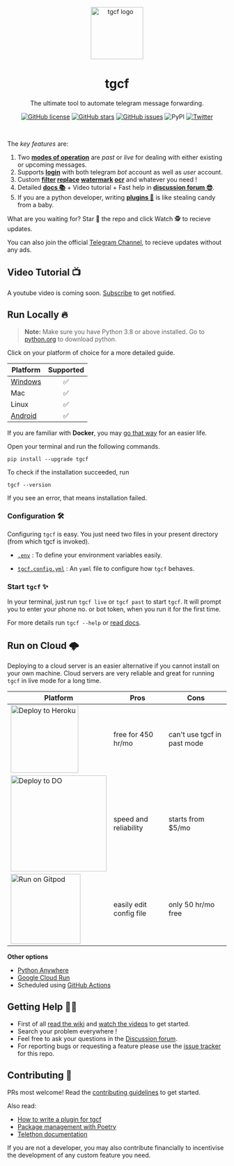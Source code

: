 <!-- markdownlint-disable -->

<p align="center">
<a href = "https://github.com/aahnik/tgcf" > <img src = "https://user-images.githubusercontent.com/66209958/115183360-3fa4d500-a0f9-11eb-9c0f-c5ed03a9ae17.png" alt = "tgcf logo"  width=120> </a>
</p>

<h1 align="center"> tgcf </h1>

<p align="center">
The ultimate tool to automate telegram message forwarding.
</p>

<p align="center"><a href="https://github.com/aahnik/tgcf/blob/main/LICENSE"><img src="https://img.shields.io/github/license/aahnik/tgcf" alt="GitHub license"></a>
<a href="https://github.com/aahnik/tgcf/stargazers"><img src="https://img.shields.io/github/stars/aahnik/tgcf?style=social" alt="GitHub stars"></a>
<a href="https://github.com/aahnik/tgcf/issues"><img src="https://img.shields.io/github/issues/aahnik/tgcf" alt="GitHub issues"></a>
<img src="https://img.shields.io/pypi/v/tgcf" alt="PyPI">
<a href="https://twitter.com/intent/tweet?text=Wow:&amp;url=https%3A%2F%2Fgithub.com%2Faahnik%2Ftgcf"><img src="https://img.shields.io/twitter/url?style=social&amp;url=https%3A%2F%2Fgithub.com%2Faahnik%2Ftgcf" alt="Twitter"></a></p>

<br>

<!-- markdownlint-enable -->

The *key features* are:

1. Two **[modes of operation](https://github.com/aahnik/tgcf/wiki/Past-vs-Live-modes-explained)**
are _past_ or _live_ for dealing with either existing or upcoming messages.
2. Supports **[login](https://github.com/aahnik/tgcf/wiki/Login-with-a-bot-or-user-account)**
with both telegram _bot_ account as well as _user_ account.
3. Custom **[filter](https://github.com/aahnik/tgcf/wiki/How-to-use-filters-%3F)  [replace](https://github.com/aahnik/tgcf/wiki/Text-Replacement-feature-explained)  [watermark](https://github.com/aahnik/tgcf/wiki/How-to-use--watermarking-%3F)  [ocr](https://github.com/aahnik/tgcf/wiki/You-can-do-OCR-!)** and whatever you need !
4. Detailed **[docs 📚](https://github.com/aahnik/tgcf/wiki)** +
Video tutorial + Fast help in **[discussion forum 😎](https://github.com/aahnik/tgcf/discussions)**.
5. If you are a python developer, writing **[plugins 🔌](https://github.com/aahnik/tgcf/wiki/How-to-write-a-plugin-for-tgcf-%3F)**
is like stealing candy from a baby.

What are you waiting for? Star 🌟 the repo and click Watch 🕵 to recieve updates.

You can also join the official [Telegram Channel](https://telegram.me/tg_cf),
to recieve updates without any ads.

<!-- markdownlint-disable -->
## Video Tutorial 📺

A youtube video is coming soon. [Subscribe](https://www.youtube.com/channel/UCcEbN0d8iLTB6ZWBE_IDugg) to get notified.

<!-- markdownlint-enable -->

## Run Locally 🔥

> **Note:** Make sure you have Python 3.8 or above installed.
Go to [python.org](https://python.org) to download python.

Click on your platform of choice for a more detailed guide.

| Platform | Supported |
| -------- | :-------: |
| [Windows](https://github.com/aahnik/tgcf/wiki/Run-tgcf-on-Windows)  |     ✅    |
| Mac      |     ✅     |
| Linux    |     ✅     |
| [Android](https://github.com/aahnik/tgcf/wiki/Run-on-Android-using-Termux)  |     ✅     |

If you are familiar with **Docker**, you may [go that way](https://github.com/aahnik/tgcf/wiki/Install-and-run-using-docker)
for an easier life.

Open your terminal and run the following commands.

```shell
pip install --upgrade tgcf
```

To check if the installation succeeded, run

```shell
tgcf --version
```

If you see an error, that means installation failed.

### Configuration 🛠️

Configuring `tgcf` is easy. You just need two files in your present directory
(from which tgcf is invoked).

- [`.env`](https://github.com/aahnik/tgcf/wiki/Environment-Variables) : To
define your environment variables easily.

- [`tgcf.config.yml`](https://github.com/aahnik/tgcf/wiki/How-to-configure-tgcf-%3F) :
An `yaml` file to configure how `tgcf` behaves.

### Start `tgcf` ✨

In your terminal, just run `tgcf live` or `tgcf past` to start `tgcf`.
It will prompt you to enter your phone no. or bot token, when you run it
for the first time.

For more details run `tgcf --help` or [read docs](https://github.com/aahnik/tgcf/wiki/CLI-Usage).

## Run on Cloud 🌩️

Deploying to a cloud server is an easier alternative if you cannot install
on your own machine.
Cloud servers are very reliable and great for running `tgcf` in live mode
for a long time.

<!-- markdownlint-disable -->

| Platform                                                     | Pros                    | Cons                        |
| ------------------------------------------------------------ | ----------------------- | --------------------------- |
| <a href="https://github.com/aahnik/tgcf/wiki/Deploy-to-Heroku">   <img src="https://www.herokucdn.com/deploy/button.svg" alt="Deploy to Heroku" width=155></a> | free for 450 hr/mo      | can't use tgcf in past mode |
| <a href="https://github.com/aahnik/tgcf/wiki/Deploy-to-Digital-Ocean">  <img src="https://www.deploytodo.com/do-btn-blue.svg" alt="Deploy to DO" width=220></a> | speed and reliability   | starts from $5/mo           |
| <a href="https://github.com/aahnik/tgcf/wiki/Run-for-free-on-Gitpod">  <img src="https://gitpod.io/button/open-in-gitpod.svg" alt="Run on Gitpod" width=160></a> | easily edit config file | only 50 hr/mo free          |


**Other options**

- [Python Anywhere](https://github.com/aahnik/tgcf/wiki/Run-on-PythonAnywhere)
- [Google Cloud Run](https://github.com/aahnik/tgcf/wiki/Run-on-Google-Cloud)
- Scheduled using [GitHub Actions](https://github.com/aahnik/tgcf/wiki/Run-tgcf-in-past-mode-periodically)


<!-- markdownlint-enable -->

## Getting Help 💁🏻

- First of all [read the wiki](https://github.com/aahnik/tgcf/wiki)
and [watch the videos](https://www.youtube.com/channel/UCcEbN0d8iLTB6ZWBE_IDugg)
to get started.
- Search your problem everywhere !
- Feel free to ask your questions in the [Discussion forum](https://github.com/aahnik/tgcf/discussions/new).
- For reporting bugs or requesting a feature please use the [issue tracker](https://github.com/aahnik/tgcf/issues/new)
for this repo.

## Contributing 🙏

PRs most welcome! Read the [contributing guidelines](/.github/CONTRIBUTING.md) to get started.

Also read:

- [How to write a plugin for tgcf](https://github.com/aahnik/tgcf/wiki/How-to-write-a-plugin-for-tgcf-%3F)
- [Package management with Poetry](https://python-poetry.org/docs/)
- [Telethon documentation](https://docs.telethon.dev/en/latest/)

If you are not a developer, you may also contribute financially to
incentivise the development of any custom feature you need.
